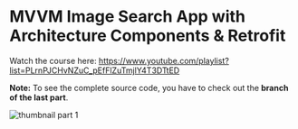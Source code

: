 # MVVM Image Search App with Architecture Components & Retrofit

Watch the course here: https://www.youtube.com/playlist?list=PLrnPJCHvNZuC_pEfFlZuTmjlY4T3DTtED

**Note:** To see the complete source code, you have to check out the **branch of the last part**.

![thumbnail part 1](https://user-images.githubusercontent.com/52977034/116893176-f6906d00-ac30-11eb-9aa2-24583e6ca4e9.png)
